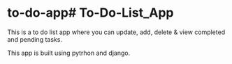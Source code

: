 # to-do-app# To-Do-List_App

This is a to do list app where you can update, add, delete & view completed and pending tasks.

This app is built using pytrhon and django.

